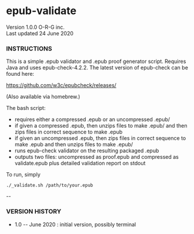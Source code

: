 # epub-validate
Version 1.0.0
O-R-G inc.  
Last updated 24 June 2020

### INSTRUCTIONS

This is a simple .epub validator and .epub proof generator script. Requires Java and uses epub-check-4.2.2. The latest version of epub-check can be found here: 

https://github.com/w3c/epubcheck/releases/

(Also available via homebrew.)

The bash script:

+ requires either a compressed .epub or an uncompressed .epub/
+ if given a compressed .epub, then unzips files to make .epub/ and then zips files in correct sequence to make .epub
+ if given an uncompressed .epub, then zips files in correct sequence to make .epub and then unzips files to make .epub/
+ runs epub-check validator on the resulting packaged .epub
+ outputs two files: uncompressed as proof.epub and compressed as validate.epub plus detailed validation report on stdout

To run, simply
    
    ./_validate.sh /path/to/your.epub

--

### VERSION HISTORY
+ 1.0 -- June 2020 : initial version, possibly terminal
